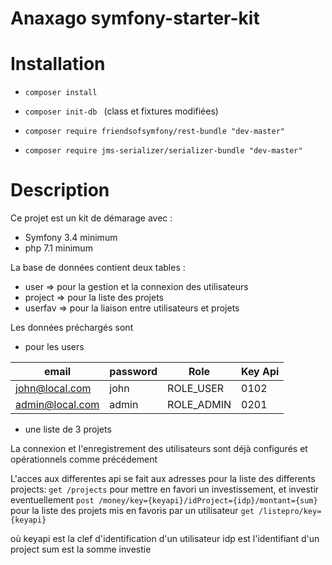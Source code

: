 Anaxago symfony-starter-kit
===================

# Installation
- ```composer install```
- ```composer init-db ```
(class et fixtures modifiées)

- ```composer require friendsofsymfony/rest-bundle "dev-master" ```
- ```composer require jms-serializer/serializer-bundle "dev-master" ```

# Description

Ce projet est un kit de démarage avec :
- Symfony 3.4 minimum
- php 7.1 minimum

La base de données contient deux tables :
- user => pour la gestion et la connexion des utilisateurs 
- project => pour la liste des projets
- userfav => pour la liaison entre utilisateurs et projets

Les données préchargés sont
- pour les users 

| email     | password    | Role |  Key Api    |
| ----------|-------------|--------|----------|
| john@local.com  | john   | ROLE_USER    | 0102
| admin@local.com | admin | ROLE_ADMIN   | 0201

 - une liste de 3 projets
 
La connexion et l'enregistrement des utilisateurs sont déjà configurés et opérationnels comme précédement

L'acces aux differentes api se fait aux adresses
pour la liste des differents projects:
``` get /projects ```
pour mettre en favori un investissement, et investir eventuellement
``` post /money/key={keyapi}/idProject={idp}/montant={sum} ```
pour la liste des projets mis en favoris par un utilisateur
``` get /listepro/key={keyapi} ```

où keyapi est la clef d'identification d'un utilisateur
idp est l'identifiant d'un project
sum est la somme investie